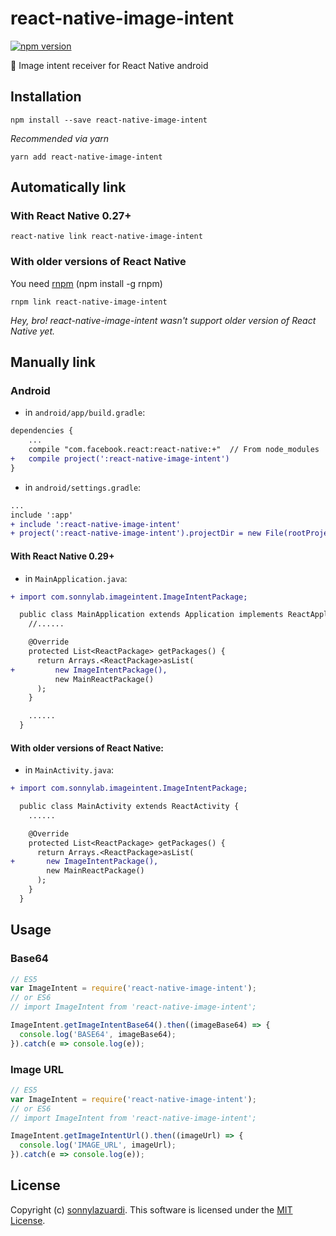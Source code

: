 react-native-image-intent
===============
[![npm version](https://badge.fury.io/js/react-native-image-intent.svg)](https://badge.fury.io/js/react-native-image-intent)

🔬 Image intent receiver for React Native android

## Installation
```
npm install --save react-native-image-intent
```

*Recommended via yarn*
```
yarn add react-native-image-intent
```

## Automatically link

### With React Native 0.27+
```
react-native link react-native-image-intent
```


### With older versions of React Native
You need [rnpm](https://github.com/rnpm/rnpm) (npm install -g rnpm)
```
rnpm link react-native-image-intent
```
*Hey, bro! react-native-image-intent wasn't support older version of React Native yet.*



## Manually link

### Android

- in `android/app/build.gradle`:

```diff
dependencies {
    ...
    compile "com.facebook.react:react-native:+"  // From node_modules
+   compile project(':react-native-image-intent')
}
```

- in `android/settings.gradle`:

```diff
...
include ':app'
+ include ':react-native-image-intent'
+ project(':react-native-image-intent').projectDir = new File(rootProject.projectDir, '../node_modules/react-native-image-intent/android')
```

#### With React Native 0.29+

- in `MainApplication.java`:

```diff
+ import com.sonnylab.imageintent.ImageIntentPackage;

  public class MainApplication extends Application implements ReactApplication {
    //......

    @Override
    protected List<ReactPackage> getPackages() {
      return Arrays.<ReactPackage>asList(
+         new ImageIntentPackage(),
          new MainReactPackage()
      );
    }

    ......
  }
```

#### With older versions of React Native:

- in `MainActivity.java`:

```diff
+ import com.sonnylab.imageintent.ImageIntentPackage;

  public class MainActivity extends ReactActivity {
    ......

    @Override
    protected List<ReactPackage> getPackages() {
      return Arrays.<ReactPackage>asList(
+       new ImageIntentPackage(),
        new MainReactPackage()
      );
    }
  }
```

## Usage

### Base64

```javascript
// ES5
var ImageIntent = require('react-native-image-intent');
// or ES6
// import ImageIntent from 'react-native-image-intent';

ImageIntent.getImageIntentBase64().then((imageBase64) => {
  console.log('BASE64', imageBase64);
}).catch(e => console.log(e));
```

### Image URL

```javascript
// ES5
var ImageIntent = require('react-native-image-intent');
// or ES6
// import ImageIntent from 'react-native-image-intent';

ImageIntent.getImageIntentUrl().then((imageUrl) => {
  console.log('IMAGE_URL', imageUrl);
}).catch(e => console.log(e));
```

## License
Copyright (c) [sonnylazuardi](https://github.com/sonnylazuardi). This software is licensed under the [MIT License](https://github.com/sonnylazuardi/react-native-image-intent/blob/master/LICENSE).
